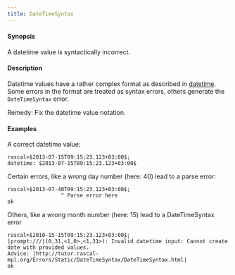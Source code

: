 ```yaml
---
title: DateTimeSyntax
---
```


#### Synopsis

A datetime value is syntactically incorrect.

#### Description

Datetime values have a rather complex format as described in [datetime](../../../../Rascal/Expressions/Values/DateTime/index.md).
Some errors in the format are treated as syntax errors, others generate the `DateTimeSyntax` error.

Remedy: Fix the datetime value notation.

#### Examples

A correct datetime value:

```rascal-shell 
rascal>$2013-07-15T09:15:23.123+03:00$;
datetime: $2013-07-15T09:15:23.123+03:00$
```
Certain errors, like a wrong day number (here: 40) lead to a parse error:

```rascal-shell ,error
rascal>$2013-07-40T09:15:23.123+03:00$;
                 ^ Parse error here
ok
```

Others, like a wrong month number (here: 15) lead to a DateTimeSyntax error

```rascal-shell ,continue,error
rascal>$2010-15-15T09:15:23.123+03:00$;
|prompt:///|(0,31,<1,0>,<1,31>): Invalid datetime input: Cannot create date with provided values.
Advice: |http://tutor.rascal-mpl.org/Errors/Static/DateTimeSyntax/DateTimeSyntax.html|
ok
```


